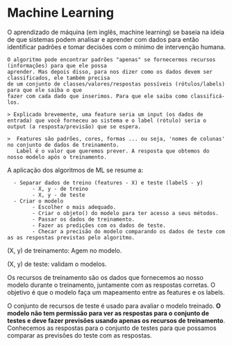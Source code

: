 # Machine Learning

O aprendizado de máquina (em inglês, machine learning) se baseia na ideia de que sistemas podem analisar e aprender com dados para então identificar padrões e tomar decisões com o mínimo de intervenção humana.


    O algoritmo pode encontrar padrões "apenas" se fornecermos recursos (informações) para que ele possa
    aprender. Mas depois disso, para nos dizer como os dados devem ser classificados, ele também precisa
    de um conjunto de classes/valores/respostas possíveis (rótulos/labels) para que ele saiba o que
    fazer com cada dado que inserimos. Para que ele saiba como classificá-los.

    > Explicado brevemente, uma feature seria um input (os dados de entrada) que você forneceu ao sistema e o label (rótulo) seria o output (a resposta/previsão) que se espera.

    >  Features são padrões, cores, formas ... ou seja, 'nomes de colunas' no conjunto de dados de treinamento.
       Label é o valor que queremos prever. A resposta que obtemos do nosso modelo após o treinamento.
       
A aplicação dos algoritmos de ML se resume a:
      
      - Separar dados de treino (features - X) e teste (labelS - y)
            - X, y - de treino 
            - X, y - de teste
      - Criar o modelo
            - Escolher o mais adequado.
            - Criar o objeto() do modelo para ter acesso a seus métodos.
            - Passar os dados de treinamento.
            - Fazer as predições com os dados de teste.
            - Checar a precisão do modelo comparando os dados de teste com as as respostas previstas pelo algoritmo.
      

(X, y) de treinamento: Agem no modelo.

(X, y) de teste: validam o modelos.

Os recursos de treinamento são os dados que fornecemos ao nosso modelo durante o treinamento, juntamente com as respostas corretas. O objetivo é que o modelo faça um mapeamento entre as features e os labels.

O conjunto de recursos de teste é usado para avaliar o modelo treinado. **O modelo não tem permissão para ver as respostas para o conjunto de testes e deve fazer previsões usando apenas os recursos de treinamento**. Conhecemos as respostas para o conjunto de testes para que possamos comparar as previsões do teste com as respostas.
